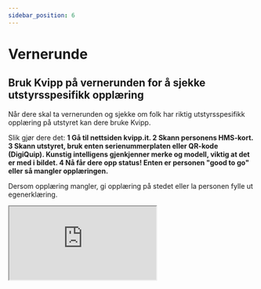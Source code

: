 ```yaml
---
sidebar_position: 6
---
```

# Vernerunde

## Bruk Kvipp på vernerunden for å sjekke utstyrsspesifikk opplæring

Når dere skal ta vernerunden og sjekke om folk har riktig utstyrsspesifikk opplæring på utstyret kan dere bruke Kvipp.

Slik gjør dere det:
**1 Gå til nettsiden kvipp.it.
2 Skann personens HMS-kort.
3 Skann utstyret, bruk enten serienummerplaten eller QR-kode (DigiQuip). Kunstig intelligens gjenkjenner merke og modell, viktig at det er med i bildet.
4 Nå får dere opp status! Enten er personen "good to go" eller så mangler opplæringen.**

Dersom opplæring mangler, gi opplæring på stedet eller la personen fylle ut egenerklæring.

<div style={{ aspectRatio: '16/9' }}>
  <iframe
    title="vernerunde"
    src="https://videos.dyntube.com/iframes/RagdFEqUmnxpnnfxFy6A"
    style={{ width: '100%', height: '100%' }}
  ></iframe>
</div>